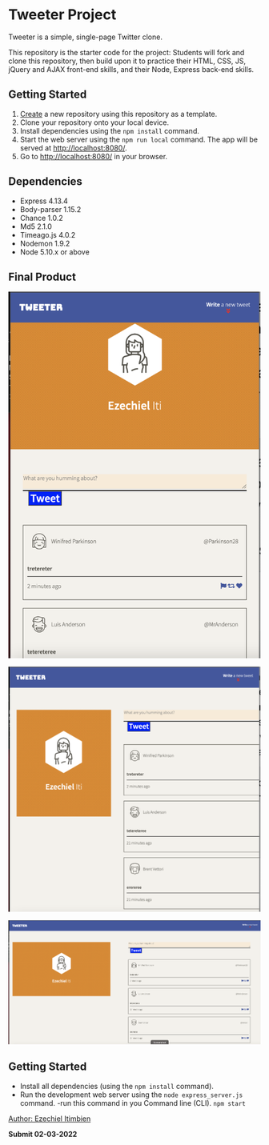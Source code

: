 # Tweeter Project

Tweeter is a simple, single-page Twitter clone.

This repository is the starter code for the project: Students will fork and clone this repository, then build upon it to practice their HTML, CSS, JS, jQuery and AJAX front-end skills, and their Node, Express back-end skills.

## Getting Started

1. [Create](https://docs.github.com/en/repositories/creating-and-managing-repositories/creating-a-repository-from-a-template) a new repository using this repository as a template.
2. Clone your repository onto your local device.
3. Install dependencies using the `npm install` command.
4. Start the web server using the `npm run local` command. The app will be served at <http://localhost:8080/>.
5. Go to <http://localhost:8080/> in your browser.

## Dependencies

- Express 4.13.4
- Body-parser 1.15.2
- Chance 1.0.2
- Md5 2.1.0
- Timeago.js 4.0.2
- Nodemon 1.9.2
- Node 5.10.x or above


## Final Product

!["Tweet in mobile"](https://github.com/eze1er/tweeter/blob/main/docs/tweetmobile.png)

!["Tweet in tablet"](https://github.com/eze1er/tweeter/blob/main/docs/tweetMiddle.png)

!["Tweet in big screen"](https://github.com/eze1er/tweeter/blob/main/docs/tweetLarge.png)


## Getting Started

- Install all dependencies (using the `npm install` command).
- Run the development web server using the `node express_server.js` command.
-run this command in you Command line (CLI). `npm start`

 [Author: Ezechiel Itimbien](#papaezechiel@gmail.com)

__Submit 02-03-2022__


